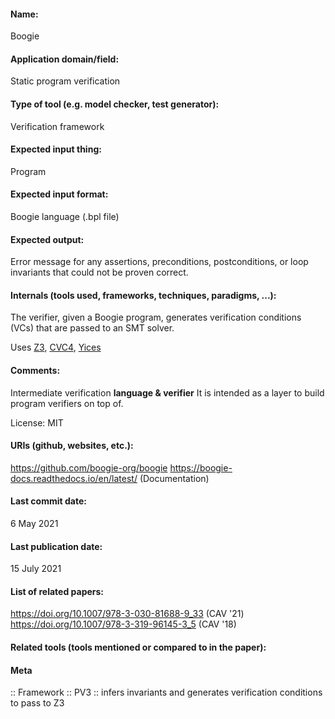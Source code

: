 #### Name:
Boogie

#### Application domain/field:
Static program verification

#### Type of tool (e.g. model checker, test generator):
Verification framework

#### Expected input thing:
Program

#### Expected input format:
Boogie language (.bpl file)

#### Expected output:
Error message for any assertions, preconditions, postconditions, or loop invariants that could not be proven correct.

#### Internals (tools used, frameworks, techniques, paradigms, ...):
The verifier, given a Boogie program, generates verification conditions (VCs) that are passed to an SMT solver.

Uses [Z3](../Solvers/SMT/Z3.md), [CVC4](../Solvers/SMT/CVC4.md), [Yices](../Solvers/SMT/Yices.md)

#### Comments:
Intermediate verification **language & verifier**
It is intended as a layer to build program verifiers on top of.

License: MIT

#### URIs (github, websites, etc.):
https://github.com/boogie-org/boogie
https://boogie-docs.readthedocs.io/en/latest/ (Documentation)

#### Last commit date:
6 May 2021

#### Last publication date:
15 July 2021

#### List of related papers:
https://doi.org/10.1007/978-3-030-81688-9_33 (CAV '21)
https://doi.org/10.1007/978-3-319-96145-3_5 (CAV '18)

#### Related tools (tools mentioned or compared to in the paper):

#### Meta
:: Framework
:: PV3           :: infers invariants and generates verification conditions to pass to Z3